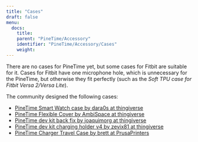 ```yaml
---
title: "Cases"
draft: false
menu:
  docs:
    title:
    parent: "PineTime/Accessory"
    identifier: "PineTime/Accessory/Cases"
    weight:
---
```


There are no cases for PineTime yet, but some cases for Fitbit are suitable for it. Cases for Fitbit have one microphone hole, which is unnecessary for the PineTime, but otherwise they fit perfectly (such as the _Soft TPU case for Fitbit Versa 2/Versa Lite_).

The community designed the following cases:

* [PineTime Smart Watch case by dara0s at thingiverse](https://www.thingiverse.com/thing:4172849)
* [PineTime Flexible Cover by AmbiSpace at thingiverse](https://www.thingiverse.com/thing:6578148)
* [PineTime dev kit back fix by joaquimorg at thingiverse](https://www.thingiverse.com/thing:4651462)
* [PineTime dev kit charging holder v4 by zevix81 at thingiverse](https://www.thingiverse.com/thing:4763267)
* [PineTime Charger Travel Case by brett at PrusaPrinters](https://www.prusaprinters.org/prints/88913-pinetime-charger-case)

